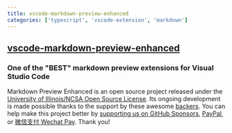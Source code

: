 ```yaml
---
title: vscode-markdown-preview-enhanced
categories: ['typescript', 'vscode-extension', 'markdown']
---
```

## [vscode-markdown-preview-enhanced](https://github.com/shd101wyy/vscode-markdown-preview-enhanced)

### One of the "BEST" markdown preview extensions for Visual Studio Code


Markdown Preview Enhanced is an open source project released under the [University of Illinois/NCSA Open Source License](LICENSE.md). Its ongoing development is made possible thanks to the support by these awesome [backers](https://shd101wyy.github.io/markdown-preview-enhanced/#/backers). You can help make this project better by [supporting us on GitHub Sponsors](https://github.com/sponsors/shd101wyy), [PayPal](https://shd101wyy.github.io/markdown-preview-enhanced/#/paypal), or [微信支付 Wechat Pay](https://shd101wyy.github.io/markdown-preview-enhanced/#/wechat). Thank you!
